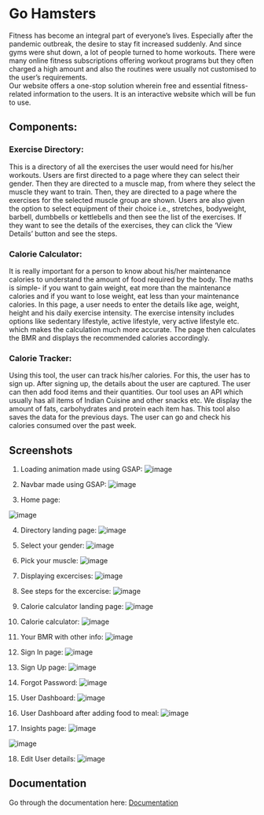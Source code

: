 
# Go Hamsters

Fitness has become an integral part of everyone’s lives. Especially after the pandemic outbreak, the desire to stay fit increased suddenly. And since gyms were shut down, a lot of people turned to home workouts. There were many online fitness subscriptions offering workout programs but they often charged a high amount and also the routines were usually not customised to the user’s requirements.  
Our website offers a one-stop solution wherein free and essential fitness-related information to the users. It is an interactive website which will be fun to use. 

## Components:
### Exercise Directory:
This is a directory of all the exercises the user would need for his/her workouts. Users are first directed to a page where they can select their gender. Then they are directed to a muscle map, from where they select the muscle they want to train. Then, they are directed to a page where the exercises for the selected muscle group are shown. Users are also given the option to select equipment of their choice i.e., stretches, bodyweight, barbell, dumbbells or kettlebells and then see the list of the exercises. If they want to see the details of the exercises, they can click the ‘View Details’ button and see the steps. 

### Calorie Calculator:
It is really important for a person to know about his/her maintenance calories to understand the amount of food required by the body. The maths is simple- if you want to gain weight, eat more than the maintenance calories and if you want to lose weight, eat less than your maintenance calories. 
In this page, a user needs to enter the details like age, weight, height and his daily exercise intensity. The exercise intensity includes options like sedentary lifestyle, active lifestyle, very active lifestyle etc. which makes the calculation much more accurate. The page then calculates the BMR and displays the recommended calories accordingly. 

### Calorie Tracker:
Using this tool, the user can track his/her calories. For this, the user has to sign up. After signing up, the details about the user are captured. The user can then add food items and their quantities. Our tool uses an API which usually has all items of Indian Cuisine and other snacks etc. We display the amount of fats, carbohydrates and protein each item has.  This tool also saves the data for the previous days. The user can go and check his calories consumed over the past week. 


## Screenshots

1. Loading animation made using GSAP:
![image](https://user-images.githubusercontent.com/67311319/193318724-c061f15a-e010-4034-88f5-d559f0cc80d9.png)

2. Navbar made using GSAP:
![image](https://user-images.githubusercontent.com/67311319/193318941-cf10ac43-1509-4a66-881a-db863b4b462f.png)

3. Home page:

![image](https://user-images.githubusercontent.com/67311319/193319085-d034d9b4-8dd7-4f3d-8129-44e5db7d8031.png)

4. Directory landing page:
![image](https://user-images.githubusercontent.com/67311319/193319203-5b44e43b-7ece-4353-9c60-226d046499dd.png)

5. Select your gender:
![image](https://user-images.githubusercontent.com/67311319/193319350-2fccf369-f527-4e9d-ba1c-dde4111d918e.png)

6. Pick your muscle:
![image](https://user-images.githubusercontent.com/67311319/193319426-13b8317a-2ead-46b8-8113-a074df8e9c77.png)

7. Displaying excercises:
![image](https://user-images.githubusercontent.com/67311319/193319584-682c1f80-7aa9-4db8-84be-c84110917822.png)

8. See steps for the excercise:
![image](https://user-images.githubusercontent.com/67311319/193319639-43ff3f53-76ef-469e-8a2f-f41fd7f91015.png)

9. Calorie calculator landing page:
![image](https://user-images.githubusercontent.com/67311319/193319746-8208175d-d5dd-4d61-a089-af3ad79fa417.png)

10. Calorie calculator:
![image](https://user-images.githubusercontent.com/67311319/193319937-71051e69-6017-4508-80a6-ce3ede987053.png)

11. Your BMR with other info:
![image](https://user-images.githubusercontent.com/67311319/193320018-0fb1f2e5-ea54-4613-93da-2a383eff8bca.png)

12. Sign In page:
![image](https://user-images.githubusercontent.com/67311319/193320128-de0da45f-eddc-46ac-b87e-19b7970e0993.png)

13. Sign Up page:
![image](https://user-images.githubusercontent.com/67311319/193320212-b17206fc-d81d-4d62-a7c5-77df44d873b2.png)

14. Forgot Password:
![image](https://user-images.githubusercontent.com/67311319/193320490-07fa2f41-8b39-4998-b20e-a9e6d021c3cb.png)

15. User Dashboard:
![image](https://user-images.githubusercontent.com/67311319/193320567-40c0ac12-4848-4b0e-8276-54d3ed90c261.png)

16. User Dashboard after adding food to meal:
![image](https://user-images.githubusercontent.com/67311319/193320718-36bc0106-4c6a-49b7-b8ce-7752e6e4d6f2.png)

17. Insights page:
![image](https://user-images.githubusercontent.com/67311319/193320818-3e6e54d7-9422-4005-9c67-a2f5687c6f19.png)

![image](https://user-images.githubusercontent.com/67311319/193320860-96695f83-7b73-4f92-90ef-f72c5da3c221.png)

18. Edit User details:
![image](https://user-images.githubusercontent.com/67311319/193320994-6f18cf70-2d9e-4d61-b006-c30b0e868a14.png)
## Documentation

Go through the documentation here: [Documentation](https://docs.google.com/document/d/129-BQpC1hQ2wZ94TA8VdGqxw3g0kKzs4/edit?usp=sharing&ouid=106758023373350195810&rtpof=true&sd=true)


